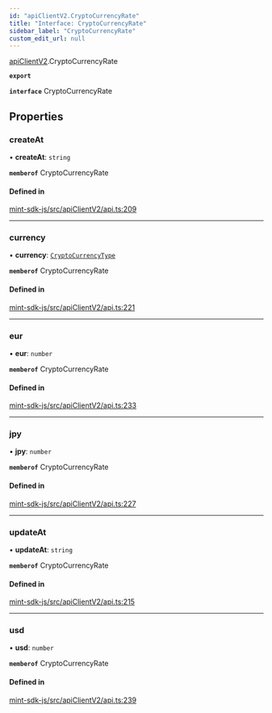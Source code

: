 ```yaml
---
id: "apiClientV2.CryptoCurrencyRate"
title: "Interface: CryptoCurrencyRate"
sidebar_label: "CryptoCurrencyRate"
custom_edit_url: null
---
```


[apiClientV2](../modules/apiClientV2).CryptoCurrencyRate

**`export`**

**`interface`** CryptoCurrencyRate

## Properties

### createAt

• **createAt**: `string`

**`memberof`** CryptoCurrencyRate

#### Defined in

[mint-sdk-js/src/apiClientV2/api.ts:209](https://github.com/KyuzanInc/mint-sdk-js/blob/d2ac52e/src/apiClientV2/api.ts#L209)

___

### currency

• **currency**: [`CryptoCurrencyType`](../enums/apiClientV2.CryptoCurrencyType)

**`memberof`** CryptoCurrencyRate

#### Defined in

[mint-sdk-js/src/apiClientV2/api.ts:221](https://github.com/KyuzanInc/mint-sdk-js/blob/d2ac52e/src/apiClientV2/api.ts#L221)

___

### eur

• **eur**: `number`

**`memberof`** CryptoCurrencyRate

#### Defined in

[mint-sdk-js/src/apiClientV2/api.ts:233](https://github.com/KyuzanInc/mint-sdk-js/blob/d2ac52e/src/apiClientV2/api.ts#L233)

___

### jpy

• **jpy**: `number`

**`memberof`** CryptoCurrencyRate

#### Defined in

[mint-sdk-js/src/apiClientV2/api.ts:227](https://github.com/KyuzanInc/mint-sdk-js/blob/d2ac52e/src/apiClientV2/api.ts#L227)

___

### updateAt

• **updateAt**: `string`

**`memberof`** CryptoCurrencyRate

#### Defined in

[mint-sdk-js/src/apiClientV2/api.ts:215](https://github.com/KyuzanInc/mint-sdk-js/blob/d2ac52e/src/apiClientV2/api.ts#L215)

___

### usd

• **usd**: `number`

**`memberof`** CryptoCurrencyRate

#### Defined in

[mint-sdk-js/src/apiClientV2/api.ts:239](https://github.com/KyuzanInc/mint-sdk-js/blob/d2ac52e/src/apiClientV2/api.ts#L239)

